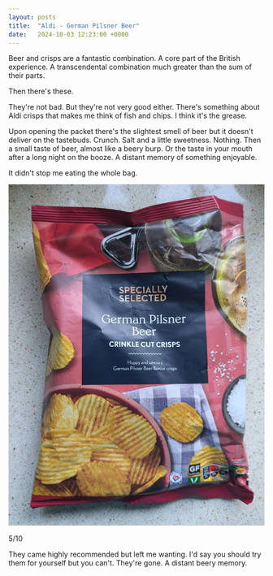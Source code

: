 ```yaml
---
layout: posts
title:  "Aldi - German Pilsner Beer"
date:   2024-10-03 12:23:00 +0000
---
```


Beer and crisps are a fantastic combination. A core part of the British experience. A transcendental combination much greater than the sum of their parts. 

Then there's these. 

They're not bad. But they're not very good either. There's something about Aldi crisps that makes me think of fish and chips. I think it's the grease. 

Upon opening the packet there's the slightest smell of beer but it doesn't deliver on the tastebuds. Crunch. Salt and a little sweetness. Nothing. Then a small taste of beer, almost like a beery burp. Or the taste in your mouth after a long night on the booze. A distant memory of something enjoyable. 

It didn't stop me eating the whole bag.

<img style="max-height:50vh" src="/assets/images/assgpb.jpg" alt="Aldi - German Pilsner Beer Crisp Packet"/>

5/10 

They came highly recommended but left me wanting. I'd say you should try them for yourself but you can't. They're gone. A distant beery memory.
